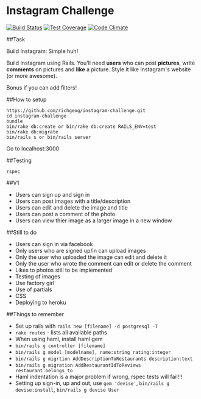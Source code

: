 Instagram Challenge
===================
[![Build Status](https://travis-ci.org/richgeog/instagram-challenge.svg)](https://travis-ci.org/richgeog/instagram-challenge) [![Test Coverage](https://codeclimate.com/github/richgeog/instagram-challenge/badges/coverage.svg)](https://codeclimate.com/github/richgeog/instagram-challenge/coverage) [![Code Climate](https://codeclimate.com/github/richgeog/instagram-challenge/badges/gpa.svg)](https://codeclimate.com/github/richgeog/instagram-challenge)

##Task

Build Instagram: Simple huh!

Build Instagram using Rails. You'll need **users** who can post **pictures**, write **comments** on pictures and **like** a picture. Style it like Instagram's website (or more awesome).

Bonus if you can add filters!

##How to setup

````
https://github.com/richgeog/instagram-challenge.git
cd instagram-challenge
bundle
bin/rake db:create or bin/rake db:create RAILS_ENV=test
bin/rake db:migrate
bin/rails s or bin/rails server
````

Go to localhost:3000

##Testing

````
rspec
````

##V1

* Users can sign up and sign in
* Users can post images with a title/description
* Users can edit and delete the image and title
* Users can post a comment of the photo
* Users can view thier image as a larger image in a new window

##Still to do

* Users can sign in via facebook
* Only users who are signed up/in can upload images
* Only the user who uploaded the image can edit and delete it
* Only the user who wrote the comment can edit or delete the comment
* Likes to photos still to be implemented
* Testing of images
* Use factory girl
* Use of partials
* CSS
* Deploying to heroku

##Things to remember

* Set up rails with `rails new [filename] -d postgresql -T`
* `rake routes` - lists all available paths
* When using haml, install haml gem
* `bin/rails g controller [filename]`
* `bin/rails g model [modelname], name:string rating:integer`
* `bin/rails g migrtion AddDescriptionToRestaurants description:text`
* `bin/rails g migration AddRestaurantIdToReviews restaurant:belongs_to`
* Haml indentation is a major problem if wrong, rspec tests will fail!!!
* Setting up sign-in, up and out, use `gem 'devise'`, `bin/rails g devise:install`, `bin/rails g devise User`


